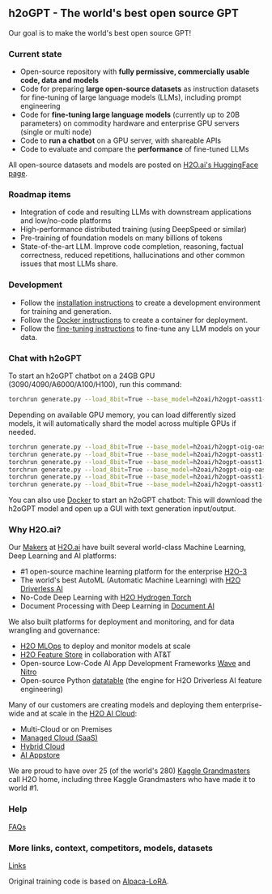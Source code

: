 ## h2oGPT - The world's best open source GPT

Our goal is to make the world's best open source GPT!

### Current state

- Open-source repository with **fully permissive, commercially usable code, data and models**
- Code for preparing **large open-source datasets** as instruction datasets for fine-tuning of large language models (LLMs), including prompt engineering
- Code for **fine-tuning large language models** (currently up to 20B parameters) on commodity hardware and enterprise GPU servers (single or multi node)
- Code to **run a chatbot** on a GPU server, with shareable APIs
- Code to evaluate and compare the **performance** of fine-tuned LLMs

All open-source datasets and models are posted on [H2O.ai's HuggingFace page](https://huggingface.co/h2oai/).

### Roadmap items

- Integration of code and resulting LLMs with downstream applications and low/no-code platforms
- High-performance distributed training (using DeepSpeed or similar)
- Pre-training of foundation models on many billions of tokens
- State-of-the-art LLM. Improve code completion, reasoning, factual correctness, reduced repetitions, hallucinations and other common issues that most LLMs share.

### Development

- Follow the [installation instructions](INSTALL.md) to create a development environment for training and generation.
- Follow the [Docker instructions](INSTALL-DOCKER.md) to create a container for deployment.
- Follow the [fine-tuning instructions](FINETUNE.md) to fine-tune any LLM models on your data.

### Chat with h2oGPT

To start an h2oGPT chatbot on a 24GB GPU (3090/4090/A6000/A100/H100), run this command:
```bash
torchrun generate.py --load_8bit=True --base_model=h2oai/h2ogpt-oasst1-512-12b --prompt_type=human_bot  # needs 24GB GPU
```

Depending on available GPU memory, you can load differently sized models, it will automatically shard the model across multiple GPUs if needed.
```bash
torchrun generate.py --load_8bit=True --base_model=h2oai/h2ogpt-oig-oasst1-256-6.9b --prompt_type=human_bot  # needs 12GB GPU memory
torchrun generate.py --load_8bit=True --base_model=h2oai/h2ogpt-oasst1-512-12b --prompt_type=human_bot  # needs 24GB GPU memory
torchrun generate.py --load_8bit=True --base_model=h2oai/h2ogpt-oasst1-256-20b --prompt_type=human_bot  # needs 48GB GPU memory
torchrun generate.py --load_8bit=True --base_model=h2oai/h2ogpt-oig-oasst1-256-6.9b --prompt_type=human_bot  # needs 12GB GPU memory
torchrun generate.py --load_8bit=True --base_model=h2oai/h2ogpt-oasst1-512-12b --prompt_type=human_bot  # needs 24GB GPU memory
torchrun generate.py --load_8bit=True --base_model=h2oai/h2ogpt-oasst1-256-20b --prompt_type=human_bot  # needs 48GB GPU memory
```
You can also use [Docker](INSTALL-DOCKER.md#containerized-installation-for-inference-on-linux-gpu-servers) to start an h2oGPT chatbot:
This will download the h2oGPT model and open up a GUI with text generation input/output.

### Why H2O.ai?

Our [Makers](https://h2o.ai/company/team/) at [H2O.ai](https://h2o.ai) have built several world-class Machine Learning, Deep Learning and AI platforms:
  - #1 open-source machine learning platform for the enterprise [H2O-3](https://github.com/h2oai/h2o-3)
  - The world's best AutoML (Automatic Machine Learning) with [H2O Driverless AI](https://h2o.ai/platform/ai-cloud/make/h2o-driverless-ai/)
  - No-Code Deep Learning with [H2O Hydrogen Torch](https://h2o.ai/platform/ai-cloud/make/hydrogen-torch/)
  - Document Processing with Deep Learning in [Document AI](https://h2o.ai/platform/ai-cloud/make/document-ai/)

We also built platforms for deployment and monitoring, and for data wrangling and governance:
  - [H2O MLOps](https://h2o.ai/platform/ai-cloud/operate/h2o-mlops/) to deploy and monitor models at scale
  - [H2O Feature Store](https://h2o.ai/platform/ai-cloud/make/feature-store/) in collaboration with AT&T
  - Open-source Low-Code AI App Development Frameworks [Wave](https://wave.h2o.ai/) and [Nitro](https://nitro.h2o.ai/)
  - Open-source Python [datatable](https://github.com/h2oai/datatable/) (the engine for H2O Driverless AI feature engineering)

Many of our customers are creating models and deploying them enterprise-wide and at scale in the [H2O AI Cloud](https://h2o.ai/platform/ai-cloud/):
  - Multi-Cloud or on Premises
  - [Managed Cloud (SaaS)](https://h2o.ai/platform/ai-cloud/managed)
  - [Hybrid Cloud](https://h2o.ai/platform/ai-cloud/hybrid)
  - [AI Appstore](https://docs.h2o.ai/h2o-ai-cloud/)

We are proud to have over 25 (of the world's 280) [Kaggle Grandmasters](https://h2o.ai/company/team/kaggle-grandmasters/) call H2O home, including three Kaggle Grandmasters who have made it to world #1.


### Help

[FAQs](FAQ.md)

### More links, context, competitors, models, datasets

[Links](LINKS.md)

Original training code is based on [Alpaca-LoRA](https://github.com/tloen/alpaca-lora/).

